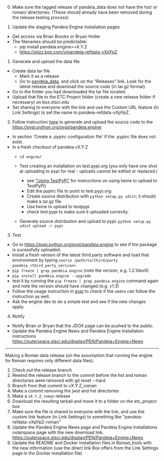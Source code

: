 0. Make sure the tagged release of pandeia_data does not have the hst/ or roman/ directories. (These should already have been removed during the release testing process)

1. Update the staging Pandeia Engine Installation pages
  - Get access via Brian Brooks or Bryan Holler
  - The filenames should be predictable: 
    - pip install pandeia.engine==X.Y.Z
    - https://stsci.box.com/v/pandeia-refdata-vXpYpZ

1. Generate and upload the data file
  - Create data tar file
      - Mark it as a release
      - Go to [pandeia_data](https://github.com/spacetelescope/pandeia_data), and click on the "Releases" link. Look for the latest release and download the source code (in tar.gz format).
  - Go to the folder you had downloaded the tar file located.
  - Upload that file to the ETC Project folder (create a new release folder if necessary) on box.stsci.edu
  - Set sharing to everyone with the link and use the Custom URL feature (in Link Settings) to set the name to pandeia-refdata-vXpYpZ.


2. Follow instruction [here](http://peterdowns.com/posts/first-time-with-pypi.html) to generate and upload the source code to the https://pypi.python.org/pypi/pandeia.engine
  - In section 'Create a .pypirc configuration file' if the .pypirc file does not exist.
  - In a fresh checkout of pandeia vX.Y.Z
    - `cd engine/`
    - Test creating an installation on test.pypi.org (you only have one shot at uploading to pypi for real - uploads cannot be edited or replaced.)
       - see ["Using TestPyPi"](https://packaging.python.org/guides/using-testpypi/) for instructions on using twine to upload to TestPyPi)
       - Edit the pypirc file to point to test.pypi.org
       - Create source distribution with `python setup.py sdist`; it should make a tar.gz file
       - Use twine to upload to testpypi
       - check test.pypi to make sure it uploaded correctly.

    - Generate source distribution and upload to pypi: `python setup.py sdist upload -r pypi`

3. Test
 - Go to https://pypi.python.org/pypi/pandeia.engine to see if the package is sucessfully uploaded.
 - Install a fresh version of the latest third party software and load that environment by typing `source /path/to/third/party pandeia_<third_party_version>`.
 - `pip freeze | grep pandeia.engine` (note the version, e.g. 1.2.1dev0)
 - `pip install pandeia.engine --upgrade`
 - test it by running the `pip freeze | grep pandeia.engine` command again and note the version should have changed (e.g. v1.3)
 - Follow the usage instruction in [pypi](https://pypi.python.org/pypi/pandeia.engine) to check if the users can follow the instruction as well.
 - Ask the engine dev to do a simple test and see if the new changes apply.

4. Notify
 - Notify Brian or Bryan that the JDOX page can be pushed to the public.
 - Update the Pandeia Engine News and Pandeia Engine Installation instructions
   https://outerspace.stsci.edu/display/PEN/Pandeia+Engine+News

--------------------

Making a Roman data release (on the assumption that running the engine for Roman requires only different data files):

1. Check out the release branch
2. Rewind the release branch to the commit before the hst and roman directories were removed with git reset --hard <commit>
3. Branch from that commit to vX.Y.Z_roman
4. Make a commit removing the jwst and hst directories
5. Make a `vX.Y.Z_roman` release
6. Download the resulting tarball and move it to a folder on the etc_project box
7. Make sure the file is shared to everyone with the link, and use the custom link feature (in Link Settings) to something like "pandeia-refdata-vXpYpZ-roman"
8. Update the Pandeia Engine News page and Pandeia Engine Installations outerspace page with the new download link.
https://outerspace.stsci.edu/display/PEN/Pandeia+Engine+News
9. Update the README and Docker installation files in Roman_tools with the new information (use the direct link Box offers from the Link Settings page in the Docker installation file)

